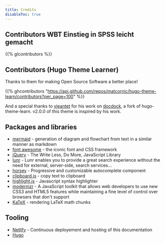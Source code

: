 ```yaml
---
title: Credits
disableToc: true
---
```


## Contributors WBT Einstieg in SPSS leicht gemacht

{{% glcontributors %}}

## Contributors (Hugo Theme Learner)

Thanks to them <i class="fas fa-heart"></i> for making Open Source Software a better place!

{{% ghcontributors "https://api.github.com/repos/matcornic/hugo-theme-learn/contributors?per_page=100" %}}

And a special thanks to [vjeantet](https://github.com/vjeantet) for his work on [docdock](https://github.com/vjeantet/hugo-theme-docdock), a fork of hugo-theme-learn. v2.0.0 of this theme is inspired by his work.

## Packages and libraries
* [mermaid](https://mermaid-js.github.io/) - generation of diagram and flowchart from text in a similar manner as markdown
* [font awesome](http://fontawesome.io/) - the iconic font and CSS framework
* [jQuery](https://jquery.com) - The Write Less, Do More, JavaScript Library
* [lunr](https://lunrjs.com) - Lunr enables you to provide a great search experience without the need for external, server-side, search services...
* [horsey](https://bevacqua.github.io/horsey/) - Progressive and customizable autocomplete component
* [clipboard.js](https://zenorocha.github.io/clipboard.js) - copy text to clipboard
* [highlight.js](https://highlightjs.org) - Javascript syntax highlighter
* [modernizr](https://modernizr.com) - A JavaScript toolkit that allows web developers to use new CSS3 and HTML5 features while maintaining a fine level of control over browsers that don't support
* [KaTeX](https://katex.org/) - rendering LaTeX math chunks


## Tooling

* [Netlify](https://www.netlify.com) - Continuous deployement and hosting of this documentation
* [Hugo](https://gohugo.io/)

